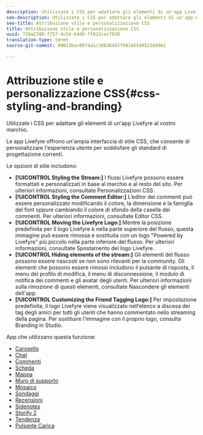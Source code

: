 ```yaml
---
description: Utilizzate i CSS per adattare gli elementi di un'app Livefyre al vostro marchio.
seo-description: Utilizzate i CSS per adattare gli elementi di un'app Livefyre al vostro marchio.
seo-title: Attribuzione stile e personalizzazione CSS
title: Attribuzione stile e personalizzazione CSS
uuid: 729a2780-f757-4c54-b446-ff832cecf620
translation-type: tm+mt
source-git-commit: 09011bac06f4a1c39836455f9d16654952184962

---
```



# Attribuzione stile e personalizzazione CSS{#css-styling-and-branding}

Utilizzate i CSS per adattare gli elementi di un'app Livefyre al vostro marchio.

Le app Livefyre offrono un'ampia interfaccia di stile CSS, che consente di personalizzare l'esperienza utente per soddisfare gli standard di progettazione correnti.

Le opzioni di stile includono:

* **[!UICONTROL Styling the Stream:]** I flussi Livefyre possono essere formattati e personalizzati in base al marchio e al resto del sito. Per ulteriori informazioni, consultate Personalizzazioni CSS.
* **[!UICONTROL Styling the Comment Editor:]** L’editor dei commenti può essere personalizzato modificando il colore, la dimensione e la famiglia del font oppure cambiando il colore di sfondo della casella dei commenti. Per ulteriori informazioni, consultate Editor CSS.
* **[!UICONTROL Moving the Livefyre Logo:]** Mentre la posizione predefinita per il logo Livefyre è nella parte superiore del flusso, questa immagine può essere rimossa e sostituita con un logo "Powered by Livefyre" più piccolo nella parte inferiore del flusso. Per ulteriori informazioni, consultate Spostamento del logo Livefyre.
* **[!UICONTROL Hiding elements of the stream:]** Gli elementi del flusso possono essere nascosti se non sono rilevanti per la community. Gli elementi che possono essere rimossi includono il pulsante di risposta, il menu del profilo di modifica, il menu di disconnessione, il modulo di notifica dei commenti e gli avatar degli utenti. Per ulteriori informazioni sulla rimozione di questi elementi, consultate Nascondere gli elementi dell'app.
* **[!UICONTROL Customizing the Friend Tagging Logo:]** Per impostazione predefinita, il logo Livefyre viene visualizzato nell’elenco a discesa dei tag degli amici per tutti gli utenti che hanno commentato nello streaming della pagina. Per sostituire l'immagine con il proprio logo, consulta Branding in Studio.

App che utilizzano questa funzione:

* [Carosello](/help/using/c-about-apps/c-carousel-app/c-carousel-app.md#c_carousel_app)
* [Chat](/help/using/c-about-apps/c-chat-app/c-chat-app.md#c_chat_app)
* [Commenti](/help/using/c-about-apps/c-comments/c-comments.md)
* [Scheda](/help/using/c-about-apps/c-feature-card-app/c-feature-card-app.md#c_feature_card_app)
* [Mappa](/help/using/c-about-apps/c-map-app/c-map-app.md#c_map_app)
* [Muro di supporto](/help/using/c-about-apps/c-media-wall-app/c-media-wall-app.md#c_media_wall_app)
* [Mosaico](/help/using/c-about-apps/c-mosaic-app/c-mosaic-app.md#c_mosaic_app)
* [Sondaggi](/help/using/c-about-apps/c-polls-app/c-polls-app.md#c_polls_app)
* [Recensioni](/help/using/c-about-apps/c-reviews-app/c-reviews-app.md#c_reviews_app)
* [Sidenotes](/help/using/c-about-apps/c-sidenotes-app/c-sidenotes-app.md#c_sidenotes_app)
* [Storify 2](/help/using/c-about-apps/c-storify2/c-storify2.md#c_storify2)
* [Tendenza](/help/using/c-about-apps/c-trending-app/c-trending-app.md#c_trending_app)
* [Pulsante Carica](/help/using/c-about-apps/c-upload-button-app/c-upload-button-app.md#c_upload_button_app)

